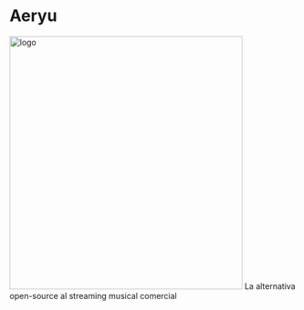# Aeryu
<img width="408" height="444" alt="logo" src="https://github.com/user-attachments/assets/80cc7b5f-7722-419a-bba7-01b298a829e1" />
La alternativa open-source al streaming musical comercial

